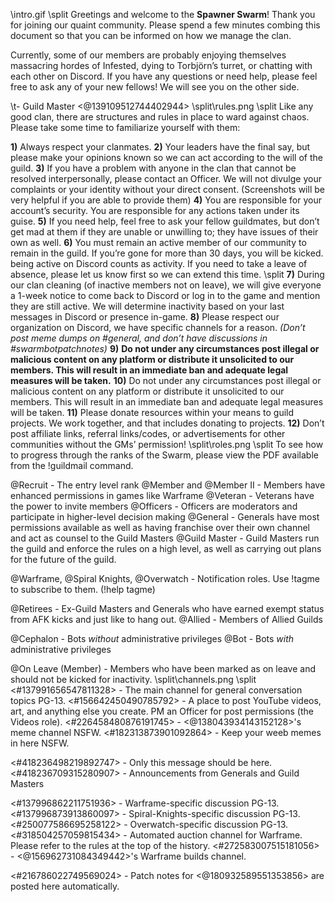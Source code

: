 \intro.gif
\split
Greetings and welcome to the **Spawner Swarm**! Thank you for joining our quaint community. Please spend a few minutes combing this document so that you can be informed on how we manage the clan.

Currently, some of our members are probably enjoying themselves massacring hordes of Infested, dying to Torbjörn’s turret, or chatting with each other on Discord. If you have any questions or need help, please feel free to ask any of your new fellows! We will see you on the other side.

\t- Guild Master <@139109512744402944>
\split\rules.png
\split
Like any good clan, there are structures and rules in place to ward against chaos. Please take some time to familiarize yourself with them:

**1)**  Always respect your clanmates.
**2)**  Your leaders have the final say, but please make your opinions known so we can act according to the will of the guild.
**3)**  If you have a problem with anyone in the clan that cannot be resolved interpersonally, please contact an Officer. We will not divulge your complaints or your identity without your direct consent. (Screenshots will be very helpful if you are able to provide them)
**4)**  You are responsible for your account’s security. You are responsible for any actions taken under its guise.
**5)**  If you need help, feel free to ask your fellow guildmates, but don’t get mad at them if they are unable or unwilling to; they have issues of their own as well.
**6)**  You must remain an active member of our community to remain in the guild. If you’re gone for more than 30 days, you will be kicked. being active on Discord counts as activity. If you need to take a leave of absence, please let us know first so we can extend this time.
\split
**7)**  During our clan cleaning (of inactive members not on leave), we will give everyone a 1-week notice to come back to Discord or log in to the game and mention they are still active. We will determine inactivity based on your last messages in Discord or presence in-game.
**8)**  Please respect our organization on Discord, we have specific channels for a reason. *(Don’t post meme dumps on #general, and don’t have discussions in #swarmbotpatchnotes)*
**9)**  **Do not under any circumstances post illegal or malicious content on any platform or distribute it unsolicited to our members. This will result in an immediate ban and adequate legal measures will be taken.**
**10)** Do not under any circumstances post illegal or malicious content on any platform or distribute it unsolicited to our members. This will result in an immediate ban and adequate legal measures will be taken.
**11)** Please donate resources within your means to guild projects. We work together, and that includes donating to projects.
**12)** Don’t post affiliate links, referral links/codes, or advertisements for other communities without the GMs’ permission!
\split\roles.png
\split
To see how to progress through the ranks of the Swarm, please view the PDF available from the !guildmail command.

@Recruit - The entry level rank
@Member and @Member II - Members have enhanced permissions in games like Warframe
@Veteran - Veterans have the power to invite members
@Officers - Officers are moderators and participate in higher-level decision making
@General - Generals have most permissions available as well as having franchise over their own channel and act as counsel to the Guild Masters
@Guild Master - Guild Masters run the guild and enforce the rules on a high level, as well as carrying out plans for the future of the guild.

@Warframe, @Spiral Knights, @Overwatch - Notification roles. Use !tagme to subscribe to them. (!help tagme)

@Retirees - Ex-Guild Masters and Generals who have earned exempt status from AFK kicks and just like to hang out.
@Allied - Members of Allied Guilds

@Cephalon - Bots *without* administrative privileges
@Bot - Bots *with* administrative privileges

@On Leave (Member) - Members who have been marked as on leave and should not be kicked for inactivity.
\split\channels.png
\split
<#137991656547811328> - The main channel for general conversation topics PG-13.
<#156642450490785792> - A place to post YouTube videos, art, and anything else you create. PM an Officer for post permissions (the Videos role).
<#226458480876191745> - <@138043934143152128>'s meme channel NSFW.
<#182313873901092864> - Keep your weeb memes in here NSFW.

<#418236498219892747> - Only this message should be here.
<#418236709315280907> - Announcements from Generals and Guild Masters

<#137996862211751936> - Warframe-specific discussion PG-13.
<#137996873913860097> - Spiral-Knights-specific discussion PG-13.
<#250077586695258122> - Overwatch-specific discussion PG-13.
<#318504257059815434> - Automated auction channel for Warframe. Please refer to the rules at the top of the history.
<#272583007515181056> - <@156962731084349442>'s Warframe builds channel.

<#216786022749569024> - Patch notes for <@180932589551353856> are posted here automatically.
